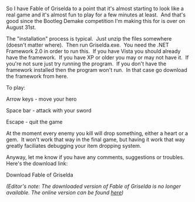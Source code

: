 So I have Fable of Griselda to a point that it's almost starting to look like a real game and it's almost fun to play for a few minutes at least.  And that's good since the Bootleg Demake competition I'm making this for is over on August 31st.  

The "installation" process is typical.  Just unzip the files somewhere (doesn't matter where).  Then run Griselda.exe.  You need the .NET Framework 2.0 in order to run this.  If you have Vista you should already have the framework.  If you have XP or older you may or may not have it.  If you're not sure just try running the program.  If you don't have the framework installed then the program won't run.  In that case go download the framework from here.

To play:

Arrow keys - move your hero

Space bar - attack with your sword

Escape - quit the game

At the moment every enemy you kill will drop something, either a heart or a gem.  It won't work that way in the final game, but having it work that way greatly faciliates debugging your item dropping system.

Anyway, let me know if you have any comments, suggestions or troubles.  Here's the download link:

Download Fable of Griselda

_(Editor's note: The downloaded version of Fable of Griselda is no longer available. The online version can be found [here](https://fableofgriselda.com))_